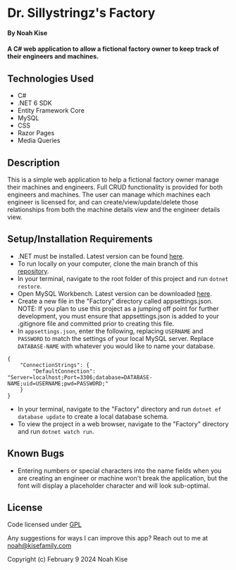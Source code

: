 # Dr. Sillystringz's Factory

#### By Noah Kise

#### A C# web application to allow a fictional factory owner to keep track of their engineers and machines.

## Technologies Used

* C#
* .NET 6 SDK
* Entity Framework Core
* MySQL
* CSS
* Razor Pages
* Media Queries

## Description

This is a simple web application to help a fictional factory owner manage their machines and engineers. Full CRUD functionality is provided for both engineers and machines. The user can manage which machines each engineer is licensed for, and can create/view/update/delete those relationships from both the machine details view and the engineer details view.

## Setup/Installation Requirements

* .NET must be installed. Latest version can be found [here](https://dotnet.microsoft.com/en-us/).
* To run locally on your computer, clone the main branch of this [repository](https://github.com/NoahKise/dr-sillystringzs-factory).
* In your terminal, navigate to the root folder of this project and run `dotnet restore`.
* Open MySQL Workbench. Latest version can be downloaded [here](https://dev.mysql.com/downloads/workbench/).
* Create a new file in the "Factory" directory called appsettings.json. NOTE: If you plan to use this project as a jumping off point for further development, you must ensure that appsettings.json is added to your .gitignore file and committed prior to creating this file.
* In `appsettings.json`, enter the following, replacing `USERNAME` and `PASSWORD` to match the settings of your local MySQL server. Replace `DATABASE-NAME` with whatever you would like to name your database.
  
```
{
    "ConnectionStrings": {
        "DefaultConnection": "Server=localhost;Port=3306;database=DATABASE-NAME;uid=USERNAME;pwd=PASSWORD;"
    }
}
```
* In your terminal, navigate to the "Factory" directory and run `dotnet ef database update` to create a local database schema.
* To view the project in a web browser, navigate to the "Factory" directory and run `dotnet watch run`.

## Known Bugs

* Entering numbers or special characters into the name fields when you are creating an engineer or machine won't break the application, but the font will display a placeholder character and will look sub-optimal.

## License

Code licensed under [GPL](LICENSE.txt)

Any suggestions for ways I can improve this app? Reach out to me at noah@kisefamily.com

Copyright (c) February 9 2024 Noah Kise